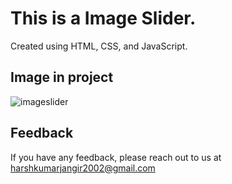 
# This is a Image Slider.

Created using HTML, CSS, and JavaScript. 

## Image in project
![imageslider](https://github.com/harshkumarjangir/image-slider/assets/108256249/573f8c62-2381-4add-ae56-6ddb464205a9)


## Feedback

If you have any feedback, please reach out to us at harshkumarjangir2002@gmail.com

